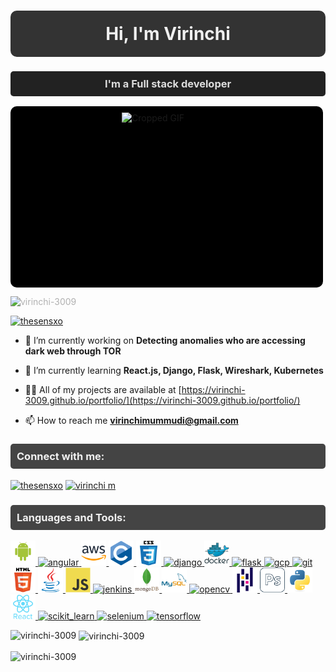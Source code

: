 <h1 align="center" style="color: #f0f0f0; background-color: #333; padding: 20px; border-radius: 10px;">Hi, I'm Virinchi</h1>
<h3 align="center" style="color: #dcdcdc; background-color: #222; padding: 10px; border-radius: 5px;">I'm a Full stack developer</h3>

<div style="width: 480px; height: 270px; overflow: hidden; background-color: #000; padding: 10px; border-radius: 10px;">
  <img src="https://media1.giphy.com/media/v1.Y2lkPTc5MGI3NjExb2xjdDlxMHA0MjRidjF1czFlZjd1cWo4eWhjMHJvOWg3bDMydW54cyZlcD12MV9pbnRlcm5hbF9naWZfYnlfaWQmY3Q9Zw/oL1Iw5q011M3tbfpCR/giphy.webp" style="width: 65%; height: auto; object-fit: cover; object-position: 0 -100px;" alt="Cropped GIF" align="right">
</div>

<p align="left" style="color: #b0b0b0;"> <img src="https://komarev.com/ghpvc/?username=virinchi-3009&label=Profile%20views&color=0e75b6&style=flat" alt="virinchi-3009" /> </p>

<p align="left"> <a href="https://twitter.com/thesensxo" target="blank"><img src="https://img.shields.io/twitter/follow/thesensxo?logo=twitter&style=for-the-badge" alt="thesensxo" /></a> </p>

- 🔭 I’m currently working on **Detecting anomalies who are accessing dark web through TOR**

- 🌱 I’m currently learning **React.js, Django, Flask, Wireshark, Kubernetes**

- 👨‍💻 All of my projects are available at [https://virinchi-3009.github.io/portfolio/](https://virinchi-3009.github.io/portfolio/)

- 📫 How to reach me **virinchimummudi@gmail.com**

<h3 align="left" style="color: #f0f0f0; background-color: #444; padding: 10px; border-radius: 5px;">Connect with me:</h3>
<p align="left">
<a href="https://twitter.com/thesensxo" target="blank"><img align="center" src="https://raw.githubusercontent.com/rahuldkjain/github-profile-readme-generator/master/src/images/icons/Social/twitter.svg" alt="thesensxo" height="30" width="40" /></a>
<a href="https://linkedin.com/in/virinchi-m" target="blank"><img align="center" src="https://raw.githubusercontent.com/rahuldkjain/github-profile-readme-generator/master/src/images/icons/Social/linked-in-alt.svg" alt="virinchi m" height="30" width="40" /></a>
</p>

<h3 align="left" style="color: #f0f0f0; background-color: #444; padding: 10px; border-radius: 5px;">Languages and Tools:</h3>
<p align="left">
<a href="https://developer.android.com" target="_blank" rel="noreferrer"> <img src="https://raw.githubusercontent.com/devicons/devicon/master/icons/android/android-original-wordmark.svg" alt="android" width="40" height="40"/> </a> 
<a href="https://angular.io" target="_blank" rel="noreferrer"> <img src="https://angular.io/assets/images/logos/angular/angular.svg" alt="angular" width="40" height="40"/> </a> 
<a href="https://aws.amazon.com" target="_blank" rel="noreferrer"> <img src="https://raw.githubusercontent.com/devicons/devicon/master/icons/amazonwebservices/amazonwebservices-original-wordmark.svg" alt="aws" width="40" height="40"/> </a> 
<a href="https://www.cprogramming.com/" target="_blank" rel="noreferrer"> <img src="https://raw.githubusercontent.com/devicons/devicon/master/icons/c/c-original.svg" alt="c" width="40" height="40"/> </a> 
<a href="https://www.w3schools.com/css/" target="_blank" rel="noreferrer"> <img src="https://raw.githubusercontent.com/devicons/devicon/master/icons/css3/css3-original-wordmark.svg" alt="css3" width="40" height="40"/> </a> 
<a href="https://www.djangoproject.com/" target="_blank" rel="noreferrer"> <img src="https://cdn.worldvectorlogo.com/logos/django.svg" alt="django" width="40" height="40"/> </a> 
<a href="https://www.docker.com/" target="_blank" rel="noreferrer"> <img src="https://raw.githubusercontent.com/devicons/devicon/master/icons/docker/docker-original-wordmark.svg" alt="docker" width="40" height="40"/> </a> 
<a href="https://flask.palletsprojects.com/" target="_blank" rel="noreferrer"> <img src="https://www.vectorlogo.zone/logos/pocoo_flask/pocoo_flask-icon.svg" alt="flask" width="40" height="40"/> </a> 
<a href="https://cloud.google.com" target="_blank" rel="noreferrer"> <img src="https://www.vectorlogo.zone/logos/google_cloud/google_cloud-icon.svg" alt="gcp" width="40" height="40"/> </a> 
<a href="https://git-scm.com/" target="_blank" rel="noreferrer"> <img src="https://www.vectorlogo.zone/logos/git-scm/git-scm-icon.svg" alt="git" width="40" height="40"/> </a> 
<a href="https://www.w3.org/html/" target="_blank" rel="noreferrer"> <img src="https://raw.githubusercontent.com/devicons/devicon/master/icons/html5/html5-original-wordmark.svg" alt="html5" width="40" height="40"/> </a> 
<a href="https://www.java.com" target="_blank" rel="noreferrer"> <img src="https://raw.githubusercontent.com/devicons/devicon/master/icons/java/java-original.svg" alt="java" width="40" height="40"/> </a> 
<a href="https://developer.mozilla.org/en-US/docs/Web/JavaScript" target="_blank" rel="noreferrer"> <img src="https://raw.githubusercontent.com/devicons/devicon/master/icons/javascript/javascript-original.svg" alt="javascript" width="40" height="40"/> </a> 
<a href="https://www.jenkins.io" target="_blank" rel="noreferrer"> <img src="https://www.vectorlogo.zone/logos/jenkins/jenkins-icon.svg" alt="jenkins" width="40" height="40"/> </a> 
<a href="https://www.mongodb.com/" target="_blank" rel="noreferrer"> <img src="https://raw.githubusercontent.com/devicons/devicon/master/icons/mongodb/mongodb-original-wordmark.svg" alt="mongodb" width="40" height="40"/> </a> 
<a href="https://www.mysql.com/" target="_blank" rel="noreferrer"> <img src="https://raw.githubusercontent.com/devicons/devicon/master/icons/mysql/mysql-original-wordmark.svg" alt="mysql" width="40" height="40"/> </a> 
<a href="https://opencv.org/" target="_blank" rel="noreferrer"> <img src="https://www.vectorlogo.zone/logos/opencv/opencv-icon.svg" alt="opencv" width="40" height="40"/> </a> 
<a href="https://pandas.pydata.org/" target="_blank" rel="noreferrer"> <img src="https://raw.githubusercontent.com/devicons/devicon/2ae2a900d2f041da66e950e4d48052658d850630/icons/pandas/pandas-original.svg" alt="pandas" width="40" height="40"/> </a> 
<a href="https://www.photoshop.com/en" target="_blank" rel="noreferrer"> <img src="https://raw.githubusercontent.com/devicons/devicon/master/icons/photoshop/photoshop-line.svg" alt="photoshop" width="40" height="40"/> </a> 
<a href="https://www.python.org" target="_blank" rel="noreferrer"> <img src="https://raw.githubusercontent.com/devicons/devicon/master/icons/python/python-original.svg" alt="python" width="40" height="40"/> </a> 
<a href="https://reactjs.org/" target="_blank" rel="noreferrer"> <img src="https://raw.githubusercontent.com/devicons/devicon/master/icons/react/react-original-wordmark.svg" alt="react" width="40" height="40"/> </a> 
<a href="https://scikit-learn.org/" target="_blank" rel="noreferrer"> <img src="https://upload.wikimedia.org/wikipedia/commons/0/05/Scikit_learn_logo_small.svg" alt="scikit_learn" width="40" height="40"/> </a> 
<a href="https://www.selenium.dev" target="_blank" rel="noreferrer"> <img src="https://raw.githubusercontent.com/detain/svg-logos/780f25886640cef088af994181646db2f6b1a3f8/svg/selenium-logo.svg" alt="selenium" width="40" height="40"/> </a> 
<a href="https://www.tensorflow.org" target="_blank" rel="noreferrer"> <img src="https://www.vectorlogo.zone/logos/tensorflow/tensorflow-icon.svg" alt="tensorflow" width="40" height="40"/> </a> 
</p>

<p><img align="left" src="https://github-readme-stats.vercel.app/api/top-langs?username=virinchi-3009&show_icons=true&locale=en&layout=compact&bg_color=000000&title_color=ffffff&text_color=ffffff&icon_color=00aced" alt="virinchi-3009" /></p>

<p>&nbsp;<img align="center" src="https://github-readme-stats.vercel.app/api?username=virinchi-3009&show_icons=true&locale=en&bg_color=000000&title_color=ffffff&text_color=ffffff&icon_color=00aced" alt="virinchi-3009" /></p>

<p><img align="center" src="https://github-readme-streak-stats.herokuapp.com/?user=virinchi-3009&background=000000&ring=00aced&fire=00aced&currStreakNum=ffffff&sideNums=ffffff&sideLabels=ffffff&dates=ffffff" alt="virinchi-3009" /></p>
